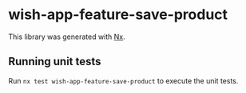 # wish-app-feature-save-product

This library was generated with [Nx](https://nx.dev).

## Running unit tests

Run `nx test wish-app-feature-save-product` to execute the unit tests.

